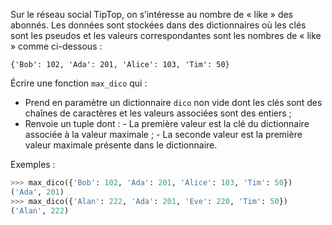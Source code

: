 Sur le réseau social TipTop, on s’intéresse au nombre de « like » des abonnés.
Les données sont stockées dans des dictionnaires où les clés sont les pseudos et les valeurs
correspondantes sont les nombres de « like » comme ci-dessous :

`{'Bob': 102, 'Ada': 201, 'Alice': 103, 'Tim': 50}`

Écrire une fonction `max_dico` qui :

- Prend en paramètre un dictionnaire `dico` non vide dont les clés sont des chaînes de
  caractères et les valeurs associées sont des entiers ;
- Renvoie un tuple dont : - La première valeur est la clé du dictionnaire associée à la valeur maximale ; - La seconde valeur est la première valeur maximale présente dans le
  dictionnaire.

Exemples :

```python
>>> max_dico({'Bob': 102, 'Ada': 201, 'Alice': 103, 'Tim': 50})
('Ada', 201)
>>> max_dico({'Alan': 222, 'Ada': 201, 'Eve': 220, 'Tim': 50})
('Alan', 222)
```
